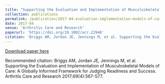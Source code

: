 ```yaml
---
title: "Supporting the Evaluation and Implementation of Musculoskeletal Models of Care: A Globally Informed Framework for Judging Readiness and Success"
collection: publications
permalink: /publication/2017-04-evaluation-implementation-models-of-care
date: 2017-04
venue: 'Arthritis Care and Research'
paperurl: 'https://doi.org/10.1002/acr.22948'
citation: 'Briggs AM, Jordan JE, Jennings M, et al. Supporting the Evaluation and Implementation of Musculoskeletal Models of Care: A Globally Informed Framework for Judging Readiness and Success. Arthritis Care and Research 2017;69(4):567-577.'
---
```


<a href='https://doi.org/10.1002/acr.22948'>Download paper here</a>

Recommended citation: Briggs AM, Jordan JE, Jennings M, et al. Supporting the Evaluation and Implementation of Musculoskeletal Models of Care: A Globally Informed Framework for Judging Readiness and Success. Arthritis Care and Research 2017;69(4):567-577.